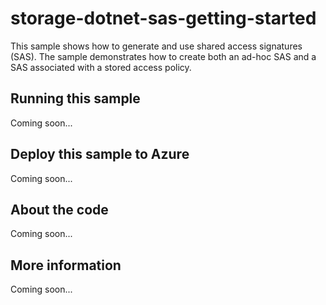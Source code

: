 # storage-dotnet-sas-getting-started
This sample shows how to generate and use shared access signatures (SAS). The sample demonstrates how to create both an ad-hoc SAS and a SAS associated with a stored access policy.
## Running this sample
Coming soon...
## Deploy this sample to Azure
Coming soon...
## About the code
Coming soon...
## More information
Coming soon...